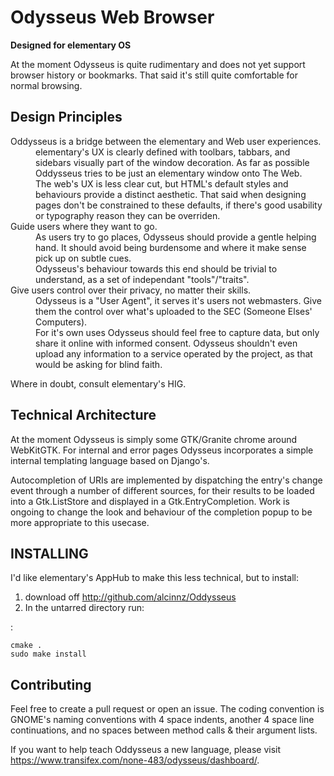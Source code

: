 Odysseus Web Browser
====================

**Designed for elementary OS**

At the moment Odysseus is quite rudimentary and does not yet support browser history or bookmarks. That said it's still quite comfortable for normal browsing. 

Design Principles
-----------------

<dl>
<dt>Oddysseus is a bridge between the elementary and Web user experiences.</dt>

<dd>elementary's UX is clearly defined with toolbars, tabbars, and sidebars visually part of the window decoration. As far as possible Oddysseus tries to be just an elementary window onto The Web. </dd>

<dd>The web's UX is less clear cut, but HTML's default styles and behaviours provide a distinct aesthetic. That said when designing pages don't be constrained to these defaults, if there's good usability or typography reason they can be overriden.</dd>

<dt>Guide users where they want to go.</dt>

<dd>As users try to go places, Odysseus should provide a gentle helping hand. It should avoid being burdensome and where it make sense pick up on subtle cues. </dd>

<dd>Odysseus's behaviour towards this end should be trivial to understand, as a set of independant "tools"/"traits". </dd>

<dt>Give users control over their privacy, no matter their skills.</dt>

<dd>Odysseus is a "User Agent", it serves it's users not webmasters. Give them the control over what's uploaded to the SEC (Someone Elses' Computers).</dd>

<dd>For it's own uses Odysseus should feel free to capture data, but only share it online with informed consent. Odysseus shouldn't even upload any information to a service operated by the project, as that would be asking for blind faith. </dd>
</dl>

Where in doubt, consult elementary's HIG. 

Technical Architecture
----------------------

At the moment Odysseus is simply some GTK/Granite chrome around WebKitGTK. For internal and error pages Odysseus incorporates a simple internal templating language based on Django's. 

Autocompletion of URIs are implemented by dispatching the entry's change event through a number of different sources, for their results to be loaded into a Gtk.ListStore and displayed in a Gtk.EntryCompletion. Work is ongoing to change the look and behaviour of the completion popup to be more appropriate to this usecase. 

INSTALLING
----------

I'd like elementary's AppHub to make this less technical, but to install: 

1. download off http://github.com/alcinnz/Oddysseus
2. In the untarred directory run:

:

    cmake .
    sudo make install

Contributing
------------

Feel free to create a pull request or open an issue. The coding convention is GNOME's naming conventions with 4 space indents, another 4 space line continuations, and no spaces between method calls & their argument lists. 

If you want to help teach Oddysseus a new language, please visit https://www.transifex.com/none-483/odysseus/dashboard/. 
